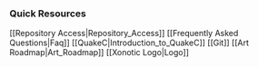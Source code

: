### Quick Resources

[[Repository Access|Repository\_Access]]
[[Frequently Asked Questions|Faq]]
[[QuakeC|Introduction\_to\_QuakeC]]
[[Git]]
[[Art Roadmap|Art\_Roadmap]]
[[Xonotic Logo|Logo]]

